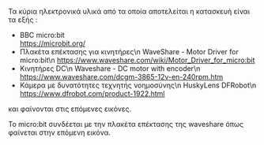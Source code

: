 Τα κύρια ηλεκτρονικά υλικά από τα οποία αποτελείται η κατασκευή είναι τα εξής :
- BBC micro:bit\
https://microbit.org/
- Πλακέτα επέκτασης για κινητήρες\n
WaveShare - Motor Driver for micro:bit\n
https://www.waveshare.com/wiki/Motor_Driver_for_micro:bit
- Κινητήρες DC\n
Waveshare - DC motor with encoder\n
https://www.waveshare.com/dcgm-3865-12v-en-240rpm.htm
- Κάμερα με δυνατότητες τεχνητής νοημοσύνης\n
HuskyLens DFRobot\n
https://www.dfrobot.com/product-1922.html

και φαίνονται στις επόμενες εικόνες.


Το micro:bit συνδέεται με την πλακέτα επέκτασης της waveshare όπως φαίνεται στην επόμενη εικόνα. 
